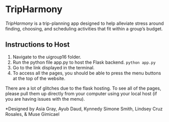 # TripHarmony

*TripHarmony* is a trip-planning app designed to help alleviate stress around finding, choosing, and scheduling activities that fit within a group’s budget.

## Instructions to Host
1. Navigate to the uigroup16 folder.
2. Run the python file app.py to host the Flask backend. `python app.py`
3. Go to the link displayed in the terminal.
4. To access all the pages, you should be able to press the menu buttons at the top of the website.

There are a lot of glitches due to the flask hosting. To see all of the pages, please pull them up directly from your computer using your local host (if you are having issues with the menu).

*Designed by Asia Gray, Ayub Daud, Kynnedy Simone Smith, Lindsey Cruz Rosales, & Muse Gimicael